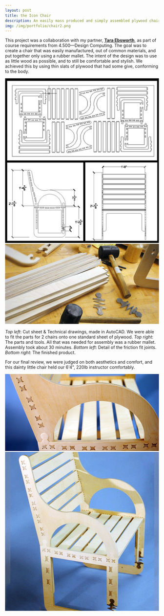 ```yaml
---
layout: post
title: the Icon Chair
description: An easily mass produced and simply assembled plywood chair
img: /img/portfolio/chair2.png
---
```


This project was a collaboration with my partner, <a href="http://ebsworth.tumblr.com">**Tara&nbsp;Ebsworth**</a>, as part of course requirements from 4.500—Design Computing. The goal was to create a chair that was easily manufactured, out of common materials, and put together only using a rubber mallet. The intent of the design was to use as little wood as possible, and to still be comfortable and stylish. We achieved this by using thin slats of plywood that had some give, conforming to the body.

<div>
	<img class="row small column"  src="/img/portfolio/chairDrawingsCutPlan.png" alt="Cut plan of chair" title="Cut Sheet and AutoCAD drawings"/>
	<img class="row big column" src="/img/portfolio/chair0.png" alt="Slats, mallets, and spring." title="Slats, mallets, and spring."/>
</div>

*Top left*: Cut sheet & Technical drawings, made in AutoCAD. We were able to fit the parts for 2 chairs onto one standard sheet of plywood. 
*Top right*: The parts and tools. All that was needed for assembly was a rubber mallet. Assembly took about 30 minutes. *Bottom left*: Detail of the friction fit joints. *Bottom right*: The finished product. 

For our final review, we were judged on both aesthetics and comfort, and this dainty little chair held our 6'4", 220lb instructor comfortably.

<div>
	<img class="row big column" src="/img/portfolio/chair2.png" alt="Close up of connection joints." title="Close up of connection joints."/>
	<img class="row small column" src="/img/portfolio/chair1.png" alt="Chair." title="The finished product."/>
</div>
